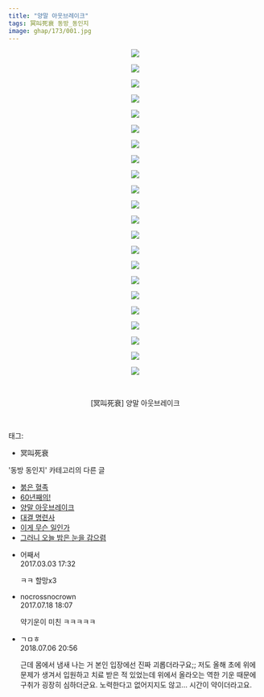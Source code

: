 ```yaml
---
title: "양말 아웃브레이크"
tags: 冥叫死衰 동방_동인지
image: ghap/173/001.jpg
---
```

<div class="article">
<p style="text-align: center; clear: none; float: none;"><img src="{{ site.nasurl }}/ghap/173/001.jpg"/></p>
<p style="text-align: center; clear: none; float: none;"><img src="{{ site.nasurl }}/ghap/173/002.jpg"/></p>
<p style="text-align: center; clear: none; float: none;"><img src="{{ site.nasurl }}/ghap/173/003.jpg"/></p>
<p style="text-align: center; clear: none; float: none;"><img src="{{ site.nasurl }}/ghap/173/004.jpg"/></p>
<p style="text-align: center; clear: none; float: none;"><img src="{{ site.nasurl }}/ghap/173/005.jpg"/></p>
<p style="text-align: center; clear: none; float: none;"><img src="{{ site.nasurl }}/ghap/173/006.jpg"/></p>
<p style="text-align: center; clear: none; float: none;"><img src="{{ site.nasurl }}/ghap/173/007.jpg"/></p>
<p style="text-align: center; clear: none; float: none;"><img src="{{ site.nasurl }}/ghap/173/008.jpg"/></p>
<p style="text-align: center; clear: none; float: none;"><img src="{{ site.nasurl }}/ghap/173/009.jpg"/></p>
<p style="text-align: center; clear: none; float: none;"><img src="{{ site.nasurl }}/ghap/173/010.jpg"/></p>
<p style="text-align: center; clear: none; float: none;"><img src="{{ site.nasurl }}/ghap/173/011.jpg"/></p>
<p style="text-align: center; clear: none; float: none;"><img src="{{ site.nasurl }}/ghap/173/012.jpg"/></p>
<p style="text-align: center; clear: none; float: none;"><img src="{{ site.nasurl }}/ghap/173/013.jpg"/></p>
<p style="text-align: center; clear: none; float: none;"><img src="{{ site.nasurl }}/ghap/173/014.jpg"/></p>
<p style="text-align: center; clear: none; float: none;"><img src="{{ site.nasurl }}/ghap/173/015.jpg"/></p>
<p style="text-align: center; clear: none; float: none;"><img src="{{ site.nasurl }}/ghap/173/016.jpg"/></p>
<p style="text-align: center; clear: none; float: none;"><img src="{{ site.nasurl }}/ghap/173/017.jpg"/></p>
<p style="text-align: center; clear: none; float: none;"><img src="{{ site.nasurl }}/ghap/173/018.jpg"/></p>
<p style="text-align: center; clear: none; float: none;"><img src="{{ site.nasurl }}/ghap/173/019.jpg"/></p>
<p style="text-align: center; clear: none; float: none;"><img src="{{ site.nasurl }}/ghap/173/020.jpg"/></p>
<p style="text-align: center; clear: none; float: none;"><img src="{{ site.nasurl }}/ghap/173/021.jpg"/></p>
<p style="text-align: center; clear: none; float: none;"><img src="{{ site.nasurl }}/ghap/173/022.jpg"/></p>
<p style="text-align: center; clear: none; float: none;"><br/></p>
<p style="text-align: center; clear: none; float: none;">[冥叫死衰] 양말 아웃브레이크</p>
<p><br/></p>
</div><div class="tagTrail">
<p>태그: </p>
<ul>
<li>冥叫死衰</li>
</ul>
</div><div class="another">
<p>'동방 동인지' 카테고리의 다른 글</p>
<ul>
<li><a href="/2016-06-18-ghap_175">붉은 혈족</a></li>
<li><a href="/2016-06-18-ghap_174">60년째의!</a></li>
<li><a href="/2016-06-18-ghap_173">양말 아웃브레이크</a></li>
<li><a href="/2016-06-18-ghap_172">대결 명련사</a></li>
<li><a href="/2016-06-18-ghap_171">이게 무슨 일인가</a></li>
<li><a href="/2016-06-18-ghap_169">그러니 오늘 밤은 눈을 감으렴</a></li>
</ul>
</div><div class="cb_module cb_fluid">
<div class="cb_wrt cb_profile">
<div class="comment">
<ul>
<li class="cb_thumb_off" id="comment14930433">
<div class="cb_comment_area">
<div class="cb_info_area">
<div class="cb_section">
<span class="cb_nick_name">어째서</span>
</div>
<div class="cb_section">
<span class="cb_date">2017.03.03 17:32 </span>
</div>
</div>
<div class="cb_dsc_comment">
<p class="cb_dsc">
											ㅋㅋ 할망x3
										</p>
</div>
</div></li>
<li class="cb_thumb_off" id="comment15038617">
<div class="cb_comment_area">
<div class="cb_info_area">
<div class="cb_section">
<span class="cb_nick_name">nocrossnocrown</span>
</div>
<div class="cb_section">
<span class="cb_date">2017.07.18 18:07 </span>
</div>
</div>
<div class="cb_dsc_comment">
<p class="cb_dsc">
											약기운이 미친 ㅋㅋㅋㅋㅋ
										</p>
</div>
</div></li>
<li class="cb_thumb_off" id="comment15281655">
<div class="cb_comment_area">
<div class="cb_info_area">
<div class="cb_section">
<span class="cb_nick_name">ㄱㅁㅎ</span>
</div>
<div class="cb_section">
<span class="cb_date">2018.07.06 20:56 </span>
</div>
</div>
<div class="cb_dsc_comment">
<p class="cb_dsc">
											근데 몸에서 냄새 나는 거 본인 입장에선 진짜 괴롭더라구요;; 저도 올해 초에 위에 문제가 생겨서 입원하고 치료 받은 적 있었는데 위에서 올라오는 역한 기운 때문에 구취가 굉장히 심하더군요. 노력한다고 없어지지도 않고... 시간이 약이더라고요.
										</p>
</div>
</div></li>
</ul>
</div>
</div><!-- commentList close -->
</div>
<br/>
<p id="refer"></p>
<br/>
